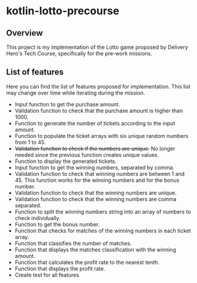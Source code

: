 # kotlin-lotto-precourse

## Overview

This project is my implementation of the Lotto game proposed by Delivery Hero's Tech Course, specifically for the 
pre-work missions.

## List of features
Here you can find the list of features proposed for implementation.
This list may change over time while iterating 
during the mission.

- Input function to get the purchase amount.
- Validation function to check that the purchase amount is higher than 1000. 
- Function to generate the number of tickets according to the input amount.
- Function to populate the ticket arrays with six unique random numbers from 1 to 45.
- ~~Validation function to check if the numbers are unique.~~ No longer needed since the previous function creates unique
values.
- Function to display the generated tickets.
- Input function to get the winning numbers, separated by comma.
- Validation function to check that winning numbers are between 1 and 45. 
This function works for the winning numbers and for the bonus number.
- Validation function to check that the winning numbers are unique.
- Validation function to check that the winning numbers are comma separated.
- Function to split the winning numbers string into an array of numbers to check individually.
- Function to get the bonus number.
- Function that checks for matches of the winning numbers in each ticket array.
- Function that classifies the number of matches.
- Function that displays the matches classification with the winning amount.
- Function that calculates the profit rate to the nearest tenth.
- Function that displays the profit rate.
- Create test for all features